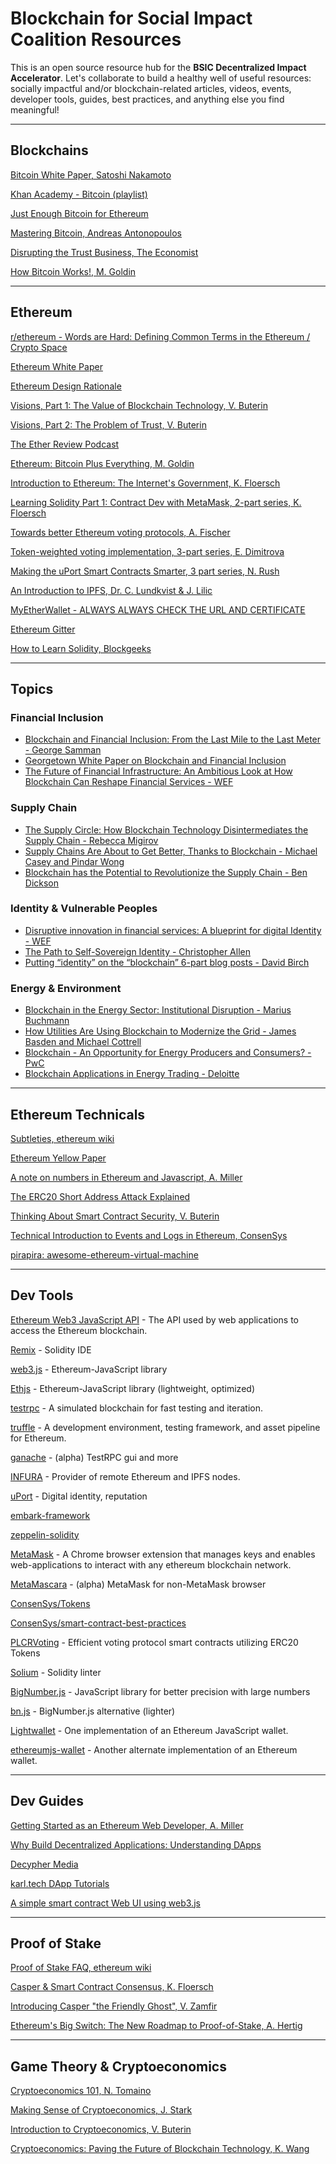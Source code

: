 Blockchain for Social Impact Coalition Resources
================================================

This is an open source resource hub for the **BSIC Decentralized Impact Accelerator**. Let's collaborate to build a healthy well of useful resources: socially impactful and/or blockchain-related articles, videos, events, developer tools, guides, best practices, and anything else you find meaningful! 

---

## Blockchains

[Bitcoin White Paper, Satoshi Nakamoto](https://medium.com/r/?url=https%3A%2F%2Fbitcoin.org%2Fbitcoin.pdf)

[Khan Academy - Bitcoin (playlist)](https://www.youtube.com/watch?v=Y-w7SnQWwVA&list=PLQb8htRul9xAz70xZUmqxX_oPe3_rz-PJ)

[Just Enough Bitcoin for Ethereum](https://media.consensys.net/time-sure-does-fly-ed4518792679)

[Mastering Bitcoin, Andreas Antonopoulos](https://medium.com/r/?url=https%3A%2F%2Fgithub.com%2Fbitcoinbook%2Fbitcoinbook)

[Disrupting the Trust Business, The Economist](https://medium.com/r/?url=https%3A%2F%2Fwww.economist.com%2Fnews%2Fworld-if%2F21724906-trust-business-little-noticed-huge-startups-deploying-blockchain-technology-threaten)

[How Bitcoin Works!, M. Goldin](https://1drv.ms/p/s!ApcwlR1re86UgXHLHjQ_MZtk8Us5)

---

## Ethereum

[r/ethereum - Words are Hard: Defining Common Terms in the Ethereum / Crypto Space](https://www.reddit.com/r/ethereum/comments/6kvp87/words_are_hard_defining_common_terms_in_the/)

[Ethereum White Paper](https://medium.com/r/?url=https%3A%2F%2Fgithub.com%2Fethereum%2Fwiki%2Fwiki%2FWhite-Paper)

[Ethereum Design Rationale](https://medium.com/r/?url=https%3A%2F%2Fgithub.com%2Fethereum%2Fwiki%2Fwiki%2FDesign-Rationale)

[Visions, Part 1: The Value of Blockchain Technology, V. Buterin](https://blog.ethereum.org/2015/04/13/visions-part-1-the-value-of-blockchain-technology/)

[Visions, Part 2: The Problem of Trust, V. Buterin](https://blog.ethereum.org/2015/04/27/visions-part-2-the-problem-of-trust/)

[The Ether Review Podcast](https://etherreview.info/)

[Ethereum: Bitcoin Plus Everything, M. Goldin](https://medium.com/@ConsenSys/ethereum-bitcoin-plus-everything-a506dc780106)

[Introduction to Ethereum: The Internet's Government, K. Floersch](https://karl.tech/intro-to-ethereum/)

[Learning Solidity Part 1: Contract Dev with MetaMask, 2-part series, K. Floersch](https://karl.tech/learning-solidity-part-1-deploy-a-contract/)

[Towards better Ethereum voting protocols, A. Fischer](https://blog.colony.io/towards-better-ethereum-voting-protocols-7e54cb5a0119)

[Token-weighted voting implementation, 3-part series, E. Dimitrova](https://blog.colony.io/token-weighted-voting-implementation-part-1-72f836b5423b)

[Making the uPort Smart Contracts Smarter, 3 part series, N. Rush](https://medium.com/uport/making-the-uport-smart-contracts-smarter-e1798d8c1cf9)

[An Introduction to IPFS, Dr. C. Lundkvist & J. Lilic](https://medium.com/@ConsenSys/an-introduction-to-ipfs-9bba4860abd0)

[MyEtherWallet - ALWAYS ALWAYS CHECK THE URL AND CERTIFICATE](https://www.myetherwallet.com/)

[Ethereum Gitter](https://gitter.im/ethereum/home)

[How to Learn Solidity, Blockgeeks](https://blockgeeks.com/guides/how-to-learn-solidity/)

---

## Topics

### Financial Inclusion
- [Blockchain and Financial Inclusion: From the Last Mile to the Last Meter - George Samman](http://sammantics.com/blog/2015/11/16/blockchain-and-the-big-financial-inclusion-opportunity)
- [Georgetown White Paper on Blockchain and Financial Inclusion](http://finpolicy.georgetown.edu/newsroom/news/center-releases-white-paper-blockchain-and-financial-inclusion)
- [The Future of Financial Infrastructure: An Ambitious Look at How Blockchain Can Reshape Financial Services - WEF](https://www.weforum.org/reports/the-future-of-financial-infrastructure-an-ambitious-look-at-how-blockchain-can-reshape-financial-services)

### Supply Chain
- [The Supply Circle: How Blockchain Technology Disintermediates the Supply Chain - Rebecca Migirov](https://media.consensys.net/the-supply-circle-how-blockchain-technology-disintermediates-the-supply-chain-6a19f61f8f35Global) 
- [Supply Chains Are About to Get Better, Thanks to Blockchain - Michael Casey and Pindar Wong](https://hbr.org/2017/03/global-supply-chains-are-about-to-get-better-thanks-to-blockchain)
- [Blockchain has the Potential to Revolutionize the Supply Chain - Ben Dickson](https://techcrunch.com/2016/11/24/blockchain-has-the-potential-to-revolutionize-the-supply-chain/)

### Identity & Vulnerable Peoples
- [Disruptive innovation in financial services: A blueprint for digital Identity - WEF](https://www.weforum.org/reports/disruptive-innovation-in-financial-services-a-blueprint-for-digital)
- [The Path to Self-Sovereign Identity - Christopher Allen](http://www.lifewithalacrity.com/2016/04/the-path-to-self-soverereign-identity.html)
- [Putting “identity” on the “blockchain” 6-part blog posts - David Birch](http://www.chyp.com/putting-identity-on-the-blockchain-part-1-find-a-problem/)

### Energy & Environment
- [Blockchain in the Energy Sector: Institutional Disruption - Marius Buchmann](http://www.theenergycollective.com/enerquire/2402120/blockchain-energy-sector-institutional-disruption)
- [How Utilities Are Using Blockchain to Modernize the Grid - James Basden and Michael Cottrell](https://hbr.org/2017/03/how-utilities-are-using-blockchain-to-modernize-the-grid)
- [Blockchain - An Opportunity for Energy Producers and Consumers? - PwC](https://www.pwc.com/gx/en/industries/energy-utilities-mining/power-utilities/publications/opportunity-for-energy-producers.html)
- [Blockchain Applications in Energy Trading - Deloitte](https://www2.deloitte.com/uk/en/pages/energy-and-resources/articles/blockchain-applications-in-energy-trading.html)

---

## Ethereum Technicals

[Subtleties, ethereum wiki](https://github.com/ethereum/wiki/wiki/Subtleties)

[Ethereum Yellow Paper](https://github.com/ethereum/yellowpaper)

[A note on numbers in Ethereum and Javascript, A. Miller](https://hackernoon.com/a-note-on-numbers-in-ethereum-and-javascript-3e6ac3b2fad9)

[The ERC20 Short Address Attack Explained](http://vessenes.com/the-erc20-short-address-attack-explained/)

[Thinking About Smart Contract Security, V. Buterin](https://blog.ethereum.org/2016/06/19/thinking-smart-contract-security/)

[Technical Introduction to Events and Logs in Ethereum, ConsenSys](https://media.consensys.net/technical-introduction-to-events-and-logs-in-ethereum-a074d65dd61e)

[pirapira: awesome-ethereum-virtual-machine](https://github.com/pirapira/awesome-ethereum-virtual-machine)

---

## Dev Tools

[Ethereum Web3 JavaScript API](https://github.com/ethereum/wiki/wiki/JavaScript-API) - The API used by web applications to access the Ethereum blockchain.

[Remix](https://remix.ethereum.org) - Solidity IDE

[web3.js](https://github.com/ethereum/web3.js) - Ethereum-JavaScript library

[Ethjs](https://github.com/ethjs/ethjs) - Ethereum-JavaScript library (lightweight, optimized)

[testrpc](https://github.com/ethereumjs/testrpc) - A simulated blockchain for fast testing and iteration.

[truffle](https://github.com/trufflesuite/truffle) - A development environment, testing framework, and asset pipeline for Ethereum.

[ganache](https://github.com/trufflesuite/ganache) - (alpha) TestRPC gui and more

[INFURA](https://infura.io/) - Provider of remote Ethereum and IPFS nodes.

[uPort](https://github.com/uport-project) - Digital identity, reputation

[embark-framework](https://github.com/iurimatias/embark-framework)

[zeppelin-solidity](https://github.com/OpenZeppelin/zeppelin-solidity)

[MetaMask](https://metamask.io/) - A Chrome browser extension that manages keys and enables web-applications to interact with any ethereum blockchain network.

[MetaMascara](https://www.npmjs.com/package/metamascara) - (alpha) MetaMask for non-MetaMask browser

[ConsenSys/Tokens](https://github.com/ConsenSys/Tokens)

[ConsenSys/smart-contract-best-practices](https://github.com/ConsenSys/smart-contract-best-practices)

[PLCRVoting](https://github.com/ConsenSys/PLCRVoting) - Efficient voting protocol smart contracts utilizing ERC20 Tokens

[Solium](https://github.com/duaraghav8/Solium) - Solidity linter

[BigNumber.js](https://github.com/MikeMcl/bignumber.js/) - JavaScript library for better precision with large numbers

[bn.js](https://github.com/indutny/bn.js) - BigNumber.js alternative (lighter)

[Lightwallet](https://github.com/ConsenSys/eth-lightwallet) - One implementation of an Ethereum JavaScript wallet.

[ethereumjs-wallet](https://github.com/ethereumjs/ethereumjs-wallet) - Another alternate implementation of an Ethereum wallet.

---

## Dev Guides

[Getting Started as an Ethereum Web Developer, A. Miller](https://hackernoon.com/getting-started-as-an-ethereum-web-developer-9a2a4ab47baf)

[Why Build Decentralized Applications: Understanding DApps](https://due.com/blog/why-build-decentralized-applications-understanding-dapps/)

[Decypher Media](https://www.youtube.com/channel/UC8CB0ZkvogP7tnCTDR-zV7g)

[karl.tech DApp Tutorials](https://karl.tech/)

[A simple smart contract Web UI using web3.js](http://hypernephelist.com/2016/06/21/a-simple-smart-contract-ui-web3.html)

---

## Proof of Stake

[Proof of Stake FAQ, ethereum wiki](https://github.com/ethereum/wiki/wiki/Proof-of-Stake-FAQ)

[Casper & Smart Contract Consensus, K. Floersch](https://media.consensys.net/casper-smart-contract-consensus-7be6cfa6f7ec)

[Introducing Casper "the Friendly Ghost", V. Zamfir](https://blog.ethereum.org/2015/08/01/introducing-casper-friendly-ghost/)

[Ethereum's Big Switch: The New Roadmap to Proof-of-Stake, A. Hertig](https://www.coindesk.com/ethereums-big-switch-the-new-roadmap-to-proof-of-stake/)

---

## Game Theory & Cryptoeconomics

[Cryptoeconomics 101, N. Tomaino](https://thecontrol.co/cryptoeconomics-101-e5c883e9a8ff)

[Making Sense of Cryptoeconomics, J. Stark](https://www.coindesk.com/making-sense-cryptoeconomics/)

[Introduction to Cryptoeconomics, V. Buterin](https://www.youtube.com/watch?v=pKqdjaH1dRo&t=33s)

[Cryptoeconomics: Paving the Future of Blockchain Technology, K. Wang](https://hackernoon.com/cryptoeconomics-paving-the-future-of-blockchain-technology-13b04dab971)
